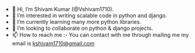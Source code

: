 - 👋 Hi, I’m Shivam Kumar (@Vshivam1710).
- 👀 I’m interested in writing scalable code in python and django.
- 🌱 I’m currently learning many more python libraries.
- 💞️ I’m looking to collaborate on python & django projects.
- 📫 How to reach me
      :- You can contact with me through mailing me my email is kshivam1710@gmail.com

<!---
Vshivam1710/Vshivam1710 is a ✨ special ✨ repository because its `README.md` (this file) appears on your GitHub profile.
You can click the Preview link to take a look at your changes.
--->
